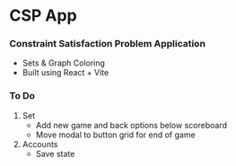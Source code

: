 # CSP App

### Constraint Satisfaction Problem Application
- Sets & Graph Coloring
- Built using React + Vite

### To Do
1. Set
    - Add new game and back options below scoreboard
    - Move modal to button grid for end of game
2. Accounts
    - Save state
